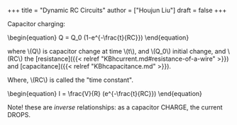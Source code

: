 +++
title = "Dynamic RC Circuits"
author = ["Houjun Liu"]
draft = false
+++

Capacitor charging:

\begin{equation}
Q = Q\_0 (1-e^{-\frac{t}{RC}})
\end{equation}

where \\(Q\\) is capacitor change at time \\(t\\), and \\(Q\_0\\) initial change, and \\(RC\\) the [resistance]({{< relref "KBhcurrent.md#resistance-of-a-wire" >}}) and [capacitance]({{< relref "KBhcapacitance.md" >}}).

Where, \\(RC\\) is called the "time constant".

\begin{equation}
I = \frac{V}{R} (e^{-\frac{t}{RC}})
\end{equation}

Note! these are _inverse_ relationships: as a capacitor CHARGE, the current DROPS.

